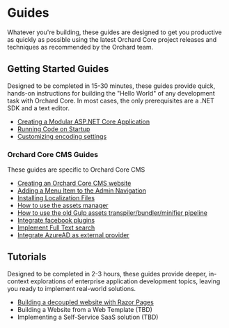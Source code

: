 # Guides

Whatever you're building, these guides are designed to get you productive as quickly as possible using the latest Orchard Core project releases and techniques as recommended by the Orchard team.

## Getting Started Guides

Designed to be completed in 15-30 minutes, these guides provide quick, hands-on instructions for building the "Hello World" of any development task with Orchard Core. In most cases, the only prerequisites are a .NET SDK and a text editor.

- [Creating a Modular ASP.NET Core Application](create-modular-application-mvc/README.md)
- [Running Code on Startup](run-code-on-startup/README.md)
- [Customizing encoding settings](encoding-settings/README.md)

### Orchard Core CMS Guides

These guides are specific to Orchard Core CMS

- [Creating an Orchard Core CMS website](create-cms-application/README.md)
- [Adding a Menu Item to the Admin Navigation](add-admin-menu/README.md)
- [Installing Localization Files](install-localization-files/README.md)
- [How to use the assets manager](assets-manager/README.md)
- [How to use the old Gulp assets transpiler/bundler/minifier pipeline](gulp-pipeline/README.md)
- [Integrate facebook plugins](integrate-facebook-plugins/README.md)
- [Implement Full Text search](implement-fulltext-search/README.md)
- [Integrate AzureAD as external provider](microsoft-entra-id-integration/README.md)

## Tutorials

Designed to be completed in 2-3 hours, these guides provide deeper, in-context explorations of enterprise application development topics, leaving you ready to implement real-world solutions.

- [Building a decoupled website with Razor Pages](decoupled-cms/README.md)
- Building a Website from a Web Template (TBD)
- Implementing a Self-Service SaaS solution (TBD)
